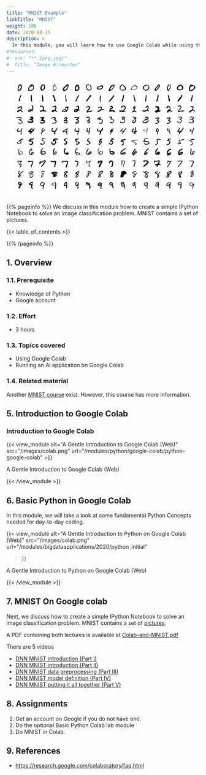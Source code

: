 ```yaml
---
title: "MNIST Example"
linkTitle: "MNIST"
weight: 100
date: 2020-08-15
description: >
  In this module, you will learn how to use Google Colab while using the well known MNIST example
#resources:
#- src: "**.{png,jpg}"
#  title: "Image #:counter"
---
```


![MNIST Character Recognition](/images/MNIST.png)


{{% pageinfo %}}
 We discuss in this module how to create a simple IPython Notebook to
 solve an image classification problem. MNIST contains a set of
 pictures.

{{< table_of_contents >}}

{{% /pageinfo %}}


## 1. Overview

### 1.1. Prerequisite

* Knowledge of Python
* Google account

### 1.2. Effort

* 3 hours

### 1.3. Topics covered

* Using Google Colab
* Running an AI application on Google Colab

### 1.4. Related material

Another [MNIST course](/course/mnist) exist. However, this course has more information.


## 5. Introduction to Google Colab


### Introduction to Google Colab

{{< view_module
	alt="A Gentle Introduction to Google Colab (Web)"
	src="/images/colab.png"
	url="/modules/python/google-colab/python-google-colab"
	>}}

A Gentle Introduction to Google Colab (Web)

{{< /view_module >}}

## 6. Basic Python in Google Colab

In this module, we will take a look at some fundamental Python Concepts
needed for day-to-day coding.

{{< view_module
	alt="A Gentle Introduction to Python on Google Colab (Web)"
	src="/images/colab.png"
	url="/modules/bigdataapplications/2020/python_initial"
>}}

A Gentle Introduction to Python on Google Colab (Web)

{{< /view_module >}}


## 7. MNIST On Google colab

Next, we discuss how to create a simple IPython
Notebook to solve an image classification problem. MNIST contains a
set of [pictures](https://docs.google.com/document/d/1E8orgHbNV6P8STl2lQxov2VHKSYyIISSj-XfsvQlRX4/edit?usp=sharing).

A PDF containing both lectures is available at [Colab-and-MNIST.pdf](https://drive.google.com/file/d/1228zuo_yg2FGkTz8ll75S-OCDO8CinNz/view)

There are 5 videos

* [DNN MNIST introduction (Part I)](https://drive.google.com/file/d/1NQnrWboSI2kc38uTgd3OtFQkK44L5jZP/view)
* [DNN MNIST introduction (Part II)](https://drive.google.com/file/d/165fvbfdrrsUznzyO_ulPyKhn6Xtopgtv/view)
* [DNN MNIST data preprocessing (Part III)](https://drive.google.com/file/d/1_K--i9O2QioJ7SVOKgd4NmV71yvSDRcj/view)
* [DNN MNIST model definition (Part IV)](https://drive.google.com/file/d/1pb11xVSv3lSY1sSefTSfVGmdYkzli8Ij/view)
* [DNN MNIST putting it all together (Part V)](https://drive.google.com/file/d/1PTgID_ZRirgJXszLQJZzt03Fo0gtWWm4/view)


## 8. Assignments

1. Get an account on Google if you do not have one.
2. Do the optional Basic Python Colab lab module
3. Do MNIST in Colab.

## 9. References

* <https://research.google.com/colaboratory/faq.html>
